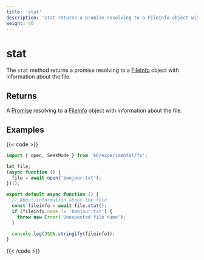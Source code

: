 ```yaml
---
title: 'stat'
description: 'stat returns a promise resolving to a FileInfo object with information about the file.'
weight: 40
---
```


# stat

The `stat` method returns a promise resolving to a [FileInfo](https://grafana.com/docs/k6/<K6_VERSION>/javascript-api/k6-experimental/fs/fileinfo) object with information about the file.

## Returns

A [Promise](https://developer.mozilla.org/en-US/docs/Web/JavaScript/Reference/Global_Objects/Promise) resolving to a [FileInfo](https://grafana.com/docs/k6/<K6_VERSION>/javascript-api/k6-experimental/fs/fileinfo) object with information about the file.

## Examples

{{< code >}}

```javascript
import { open, SeekMode } from 'k6/experimental/fs';

let file;
(async function () {
  file = await open('bonjour.txt');
})();

export default async function () {
  // About information about the file
  const fileinfo = await file.stat();
  if (fileinfo.name != 'bonjour.txt') {
    throw new Error('Unexpected file name');
  }

  console.log(JSON.stringify(fileinfo));
}
```

{{< /code >}}
